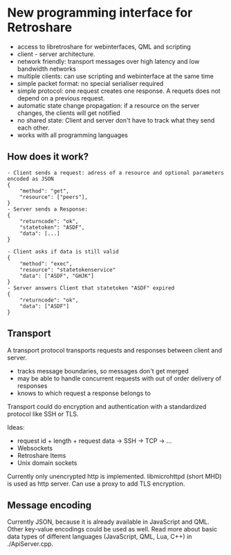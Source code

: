 New programming interface for Retroshare
========================================

* access to libretroshare for webinterfaces, QML and scripting
* client - server architecture.
* network friendly: transport messages over high latency and low bandwidth networks
* multiple clients: can use scripting and webinterface at the same time
* simple packet format: no special serialiser required
* simple protocol: one request creates one response. A requets does not depend on a previous request.
* automatic state change propagation: if a resource on the server changes, the clients will get notified
* no shared state: Client and server don't have to track what they send each other.
* works with all programming languages

How does it work?
-----------------

	- Client sends a request: adress of a resource and optional parameters encoded as JSON
	{
		"method": "get",
		"resource": ["peers"],
	}
	- Server sends a Response:
	{
		"returncode": "ok",
		"statetoken": "ASDF",
		"data": [...]
	}

	- Client asks if data is still valid
	{
		"method": "exec",
		"resource": "statetokenservice"
		"data": ["ASDF", "GHJK"]
	}
	- Server answers Client that statetoken "ASDF" expired
	{
		"returncode": "ok",
		"data": ["ASDF"]
	}

Transport
---------

A transport protocol transports requests and responses between client and server.

* tracks message boundaries, so messages don't get merged
* may be able to handle concurrent requests with out of order delivery of responses
* knows to which request a response belongs to

Transport could do encryption and authentication with a standardized protocol like SSH or TLS.

Ideas:

* request id + length + request data -> SSH -> TCP -> ...
* Websockets
* Retroshare Items
* Unix domain sockets

Currently only unencrypted http is implemented. libmicrohttpd (short MHD) is used as http server.
Can use a proxy to add TLS encryption.

Message encoding
----------------

Currently JSON, because it is already available in JavaScript and QML.
Other key-value encodings could be used as well.
Read more about basic data types of different languages (JavaScript, QML, Lua, C++) in ./ApiServer.cpp.
